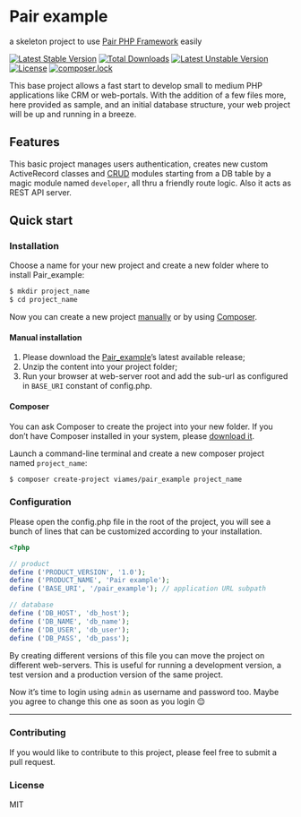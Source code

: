 # Pair example
a skeleton project to use [Pair PHP Framework](https://github.com/Viames/Pair) easily

[![Latest Stable Version](https://poser.pugx.org/viames/pair_example/v/stable)](https://packagist.org/packages/viames/pair_example)
[![Total Downloads](https://poser.pugx.org/viames/pair_example/downloads)](https://packagist.org/packages/viames/pair_example)
[![Latest Unstable Version](https://poser.pugx.org/viames/pair_example/v/unstable)](https://packagist.org/packages/viames/pair_example)
[![License](https://poser.pugx.org/viames/pair_example/license)](https://packagist.org/packages/viames/pair_example)
[![composer.lock](https://poser.pugx.org/viames/pair_example/composerlock)](https://packagist.org/packages/viames/pair_example)

This base project allows a fast start to develop small to medium PHP applications like CRM or web-portals.
With the addition of a few files more, here provided as sample, and an initial database structure, your web project will be up and running in a breeze.

## Features
This basic project manages users authentication, creates new custom ActiveRecord classes and [CRUD](https://en.wikipedia.org/wiki/Create,_read,_update_and_delete) modules starting from a DB table by a magic module named `developer`, all thru a friendly route logic.
Also it acts as REST API server.

## Quick start

### Installation

Choose a name for your new project and create a new folder where to install Pair_example:

```bash
$ mkdir project_name
$ cd project_name
```
Now you can create a new project [manually](#manual-installation) or by using [Composer](#composer).

#### <a name="manual-installation">Manual installation</a>

1. Please download the [Pair_example](https://github.com/Viames/Pair_example/releases)’s latest available release;
2. Unzip the content into your project folder;
3. Run your browser at web-server root and add the sub-url as configured in `BASE_URI` constant of config.php.

#### <a name="composer">Composer</a>

You can ask Composer to create the project into your new folder. If you don’t have Composer installed in your system, please [download it](https://getcomposer.org/).

Launch a command-line terminal and create a new composer project named `project_name`:

```bash
$ composer create-project viames/pair_example project_name
```

### Configuration

Please open the config.php file in the root of the project, you will see a bunch of lines that can be customized according to your installation.

```PHP
<?php

// product
define ('PRODUCT_VERSION', '1.0');
define ('PRODUCT_NAME', 'Pair example');
define ('BASE_URI', '/pair_example'); // application URL subpath

// database
define ('DB_HOST', 'db_host');
define ('DB_NAME', 'db_name');
define ('DB_USER', 'db_user');
define ('DB_PASS', 'db_pass');
```

By creating different versions of this file you can move the project on different web-servers. This is useful for running a development version, a test version and a production version of the same project.

Now it’s time to login using `admin` as username and password too. Maybe you agree to change this one as soon as you login 😌

---

### Contributing

If you would like to contribute to this project, please feel free to submit a pull request.

### License

MIT
